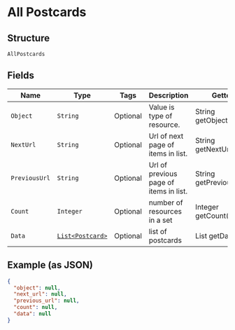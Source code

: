 
# All Postcards

## Structure

`AllPostcards`

## Fields

| Name | Type | Tags | Description | Getter | Setter |
|  --- | --- | --- | --- | --- | --- |
| `Object` | `String` | Optional | Value is type of resource. | String getObject() | setObject(String object) |
| `NextUrl` | `String` | Optional | Url of next page of items in list. | String getNextUrl() | setNextUrl(String nextUrl) |
| `PreviousUrl` | `String` | Optional | Url of previous page of items in list. | String getPreviousUrl() | setPreviousUrl(String previousUrl) |
| `Count` | `Integer` | Optional | number of resources in a set | Integer getCount() | setCount(Integer count) |
| `Data` | [`List<Postcard>`](/doc/models/postcard.md) | Optional | list of postcards | List<Postcard> getData() | setData(List<Postcard> data) |

## Example (as JSON)

```json
{
  "object": null,
  "next_url": null,
  "previous_url": null,
  "count": null,
  "data": null
}
```

